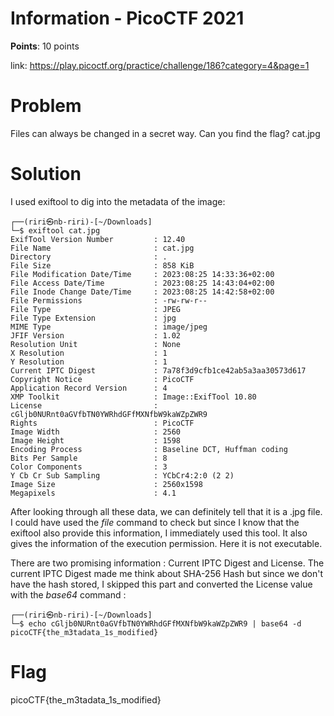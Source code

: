 <h1>Information - PicoCTF 2021</h1>

<b>Points</b>: 10 points

link: https://play.picoctf.org/practice/challenge/186?category=4&page=1

<h1>Problem</h1>
Files can always be changed in a secret way. Can you find the flag? cat.jpg

<h1>Solution</h1>
I used exiftool to dig into the metadata of the image:

```
┌──(riri㉿nb-riri)-[~/Downloads]
└─$ exiftool cat.jpg
ExifTool Version Number         : 12.40
File Name                       : cat.jpg
Directory                       : .
File Size                       : 858 KiB
File Modification Date/Time     : 2023:08:25 14:33:36+02:00
File Access Date/Time           : 2023:08:25 14:43:04+02:00
File Inode Change Date/Time     : 2023:08:25 14:42:58+02:00
File Permissions                : -rw-rw-r--
File Type                       : JPEG
File Type Extension             : jpg
MIME Type                       : image/jpeg
JFIF Version                    : 1.02
Resolution Unit                 : None
X Resolution                    : 1
Y Resolution                    : 1
Current IPTC Digest             : 7a78f3d9cfb1ce42ab5a3aa30573d617
Copyright Notice                : PicoCTF
Application Record Version      : 4
XMP Toolkit                     : Image::ExifTool 10.80
License                         : cGljb0NURnt0aGVfbTN0YWRhdGFfMXNfbW9kaWZpZWR9
Rights                          : PicoCTF
Image Width                     : 2560
Image Height                    : 1598
Encoding Process                : Baseline DCT, Huffman coding
Bits Per Sample                 : 8
Color Components                : 3
Y Cb Cr Sub Sampling            : YCbCr4:2:0 (2 2)
Image Size                      : 2560x1598
Megapixels                      : 4.1

```

After looking through all these data, we can definitely tell that it is a .jpg file. I could have used the <i>file</i> command to check but since I know that the exiftool also provide this information, I immediately used this tool. It also gives the information of the execution permission. Here it is not executable. 

There are two promising information : Current IPTC Digest and License. The current IPTC Digest made me think about SHA-256 Hash but since we don't have the hash stored, I skipped this part and converted the License value with the <i>base64</i> command :

```
┌──(riri㉿nb-riri)-[~/Downloads]
└─$ echo cGljb0NURnt0aGVfbTN0YWRhdGFfMXNfbW9kaWZpZWR9 | base64 -d
picoCTF{the_m3tadata_1s_modified} 
```

<h1>Flag</h1>
picoCTF{the_m3tadata_1s_modified} 
